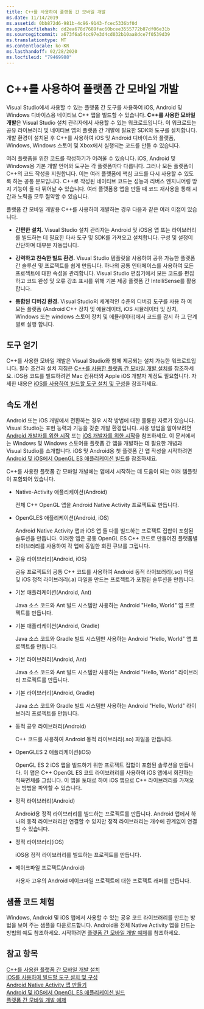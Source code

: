 ```yaml
---
title: C++를 사용하여 플랫폼 간 모바일 개발
ms.date: 11/14/2019
ms.assetid: 0bb872d6-981b-4c96-9143-fcec5336bf0d
ms.openlocfilehash: dd2ea678d7689fac60bcee3555772b87df06e31b
ms.sourcegitcommit: a673f6a54cc97e3d4cd032b10aa8dce7f0539d39
ms.translationtype: MT
ms.contentlocale: ko-KR
ms.lasthandoff: 02/28/2020
ms.locfileid: "79469988"
---
```

# <a name="cross-platform-mobile-development-with-c"></a>C++를 사용하여 플랫폼 간 모바일 개발

Visual Studio에서 사용할 수 있는 플랫폼 간 도구를 사용하여 iOS, Android 및 Windows 디바이스용 네이티브 C++ 앱을 빌드할 수 있습니다. **C++를 사용한 모바일 개발**은 Visual Studio 설치 관리자에서 사용할 수 있는 워크로드입니다. 이 워크로드는 공유 라이브러리 및 네이티브 앱의 플랫폼 간 개발에 필요한 SDK와 도구를 설치합니다. 개발 환경이 설치된 후 C++를 사용하여 iOS 및 Android 디바이스와 플랫폼, Windows, Windows 스토어 및 Xbox에서 실행되는 코드를 만들 수 있습니다.

여러 플랫폼을 위한 코드를 작성하기가 어려울 수 있습니다. iOS, Android 및 Windows용 기본 개발 언어와 도구는 각 플랫폼마다 다릅니다. 그러나 모든 플랫폼이 C++의 코드 작성을 지원합니다. 이는 여러 플랫폼에 핵심 코드를 다시 사용할 수 있도록 하는 공통 분모입니다. C++로 작성된 네이티브 코드는 성능과 리버스 엔지니어링 방지 기능이 둘 다 뛰어날 수 있습니다. 여러 플랫폼용 앱을 만들 때 코드 재사용을 통해 시간과 노력을 모두 절약할 수 있습니다.

플랫폼 간 모바일 개발용 C++를 사용하여 개발하는 경우 다음과 같은 여러 이점이 있습니다.

- **간편한 설치.** Visual Studio 설치 관리자는 Android 및 iOS용 앱 또는 라이브러리를 빌드하는 데 필요한 타사 도구 및 SDK를 가져오고 설치합니다. 구성 및 설정이 간단하며 대부분 자동입니다.

- **강력하고 친숙한 빌드 환경.** Visual Studio 템플릿을 사용하여 공유 가능한 플랫폼 간 솔루션 및 프로젝트를 쉽게 만듭니다. 하나의 공통 인터페이스를 사용하여 모든 프로젝트에 대한 속성을 관리합니다. Visual Studio 편집기에서 모든 코드를 편집하고 코드 완성 및 오류 강조 표시를 위해 기본 제공 플랫폼 간 IntelliSense를 활용합니다.

- **통합된 디버깅 환경.** Visual Studio의 세계적인 수준의 디버깅 도구를 사용 하 여 모든 플랫폼 (Android C++ 장치 및 에뮬레이터, iOS 시뮬레이터 및 장치, Windows 또는 windows 스토어 장치 및 에뮬레이터)에서 코드를 감시 하 고 단계별로 실행 합니다.

## <a name="get-the-tools"></a>도구 얻기

C++를 사용한 모바일 개발은 Visual Studio와 함께 제공되는 설치 가능한 워크로드입니다. 필수 조건과 설치 지침은 [C++를 사용한 플랫폼 간 모바일 개발 설치](../cross-platform/install-visual-cpp-for-cross-platform-mobile-development.md)를 참조하세요. iOS용 코드를 빌드하려면 Mac 컴퓨터와 Apple iOS 개발자 계정도 필요합니다. 자세한 내용은 [iOS를 사용하여 빌드할 도구 설치 및 구성](../cross-platform/install-and-configure-tools-to-build-using-ios.md)을 참조하세요.

## <a name="come-up-to-speed"></a>속도 개선

Android 또는 iOS 개발에서 전환하는 경우 시작 방법에 대한 훌륭한 자료가 있습니다. Visual Studio는 표현 능력과 기능을 갖춘 개발 환경입니다. 사용 방법을 알아보려면 [Android 개발자를 위한 시작](/previous-versions/windows/apps/dn275875\(v=win.10\)) 또는 [iOS 개발자를 위한 시작](/previous-versions/windows/apps/jj657966\(v=win.10\))을 참조하세요. 이 문서에서는 Windows 및 Windows 스토어용 플랫폼 간 앱을 개발하는 데 필요한 개념과 Visual Studio를 소개합니다. iOS 및 Android용 첫 플랫폼 간 앱 작성을 시작하려면 [Android 및 iOS에서 OpenGL ES 애플리케이션 빌드](../cross-platform/build-an-opengl-es-application-on-android-and-ios.md)를 참조하세요.

C++를 사용한 플랫폼 간 모바일 개발에는 앱에서 시작하는 데 도움이 되는 여러 템플릿이 포함되어 있습니다.

- Native-Activity 애플리케이션(Android)

  전체 C++ OpenGL 앱을 Android Native Activity 프로젝트로 만듭니다.

- OpenGLES 애플리케이션(Android, iOS)

  Android Native Activity 앱과 iOS 앱 둘 다를 빌드하는 프로젝트 집합이 포함된 솔루션을 만듭니다. 이러한 앱은 공통 OpenGL ES C++ 코드로 만들어진 플랫폼별 라이브러리를 사용하여 각 앱에 동일한 회전 큐브를 그립니다.

- 공유 라이브러리(Android, iOS)

  공유 프로젝트의 공통 C++ 코드를 사용하여 Android 동적 라이브러리(.so) 파일 및 iOS 정적 라이브러리(.a) 파일을 만드는 프로젝트가 포함된 솔루션을 만듭니다.

- 기본 애플리케이션(Android, Ant)

  Java 소스 코드와 Ant 빌드 시스템만 사용하는 Android "Hello, World" 앱 프로젝트를 만듭니다.

- 기본 애플리케이션(Android, Gradle)

  Java 소스 코드와 Gradle 빌드 시스템만 사용하는 Android "Hello, World" 앱 프로젝트를 만듭니다.

- 기본 라이브러리(Android, Ant)

  Java 소스 코드와 Ant 빌드 시스템만 사용하는 Android "Hello, World" 라이브러리 프로젝트를 만듭니다.

- 기본 라이브러리(Android, Gradle)

  Java 소스 코드와 Gradle 빌드 시스템만 사용하는 Android "Hello, World" 라이브러리 프로젝트를 만듭니다.

- 동적 공유 라이브러리(Android)

  C++ 코드를 사용하여 Android 동적 라이브러리(.so) 파일을 만듭니다.

- OpenGLES 2 애플리케이션(iOS)

  OpenGL ES 2 iOS 앱을 빌드하기 위한 프로젝트 집합이 포함된 솔루션을 만듭니다. 이 앱은 C++ OpenGL ES 코드 라이브러리를 사용하여 iOS 앱에서 회전하는 직육면체를 그립니다. 이 앱을 토대로 하여 iOS 앱으로 C++ 라이브러리를 가져오는 방법을 파악할 수 있습니다.

- 정적 라이브러리(Android)

  Android용 정적 라이브러리를 빌드하는 프로젝트를 만듭니다. Android 앱에서 하나의 동적 라이브러리만 연결할 수 있지만 정적 라이브러리는 개수에 관계없이 연결할 수 있습니다.

- 정적 라이브러리(iOS)

  iOS용 정적 라이브러리를 빌드하는 프로젝트를 만듭니다.

- 메이크파일 프로젝트(Android)

  사용자 고유의 Android 메이크파일 프로젝트에 대한 프로젝트 래퍼를 만듭니다.

## <a name="try-out-sample-code"></a>샘플 코드 체험

Windows, Android 및 iOS 앱에서 사용할 수 있는 공유 코드 라이브러리를 만드는 방법을 보여 주는 샘플을 다운로드합니다. Android용 전체 Native Activity 앱을 만드는 방법의 예도 참조하세요. 시작하려면 [플랫폼 간 모바일 개발 예제](../cross-platform/cross-platform-mobile-development-examples.md)를 참조하세요.

## <a name="see-also"></a>참고 항목

[C++를 사용한 플랫폼 간 모바일 개발 설치](../cross-platform/install-visual-cpp-for-cross-platform-mobile-development.md)\
[iOS를 사용하여 빌드할 도구 설치 및 구성](../cross-platform/install-and-configure-tools-to-build-using-ios.md)\
[Android Native Activity 앱 만들기](../cross-platform/create-an-android-native-activity-app.md)\
[Android 및 iOS에서 OpenGL ES 애플리케이션 빌드](../cross-platform/build-an-opengl-es-application-on-android-and-ios.md)\
[플랫폼 간 모바일 개발 예제](../cross-platform/cross-platform-mobile-development-examples.md)
